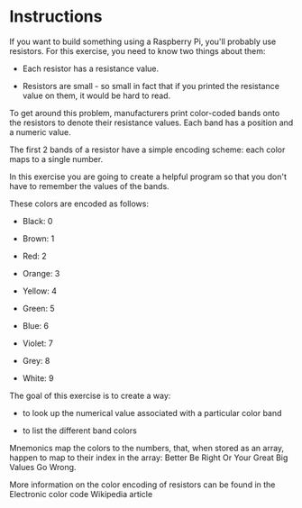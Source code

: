 # Instructions

If you want to build something using a Raspberry Pi, you'll probably use resistors. For this exercise, you need to know two things about them:

- Each resistor has a resistance value.

- Resistors are small - so small in fact that if you printed the resistance value on them, it would be hard to read.

To get around this problem, manufacturers print color-coded bands onto the resistors to denote their resistance values. Each band has a position and a numeric value.

The first 2 bands of a resistor have a simple encoding scheme: each color maps to a single number.

In this exercise you are going to create a helpful program so that you don't have to remember the values of the bands.

These colors are encoded as follows:

- Black: 0

- Brown: 1

- Red: 2

- Orange: 3

- Yellow: 4

- Green: 5

- Blue: 6

- Violet: 7

- Grey: 8

- White: 9

The goal of this exercise is to create a way:

- to look up the numerical value associated with a particular color band

- to list the different band colors

Mnemonics map the colors to the numbers, that, when stored as an array, happen to map to their index in the array: Better Be Right Or Your Great Big Values Go Wrong.

More information on the color encoding of resistors can be found in the Electronic color code Wikipedia article
